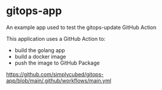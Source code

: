 # gitops-app

An example app used to test the gitops-update GitHub Action

This application uses a GitHub Action to:
- build the golang app
- build a docker image
- push the image to GitHub Package

https://github.com/simplycubed/gitops-app/blob/main/.github/workflows/main.yml
